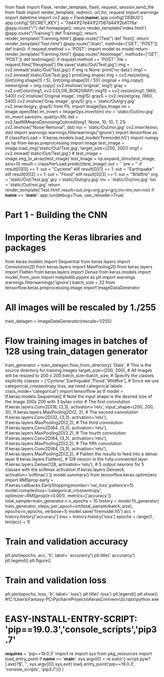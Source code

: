 from flask import Flask, render_template, flash, request, session,send_file
from flask import render_template, redirect, url_for, request
import warnings
import datetime
import cv2
app = Flask(__name__)
app.config['DEBUG']
app.config['SECRET_KEY'] = '7d441f27d441f27567d441f2b6176a'
@app.route("/")
def homepage():
    return render_template('index.html')
@app.route("/Training")
def Training():
    return render_template('Tranning.html')
@app.route("/Test")
def Test():
    return render_template('Test.html')
@app.route("/train", methods=['GET', 'POST'])
def train():
    if request.method == 'POST':
        import model as model
        return render_template('Tranning.html')
@app.route("/testimage", methods=['GET', 'POST'])
def testimage():
    if request.method == 'POST':
        file = request.files['fileupload']
        file.save('static/Out/Test.jpg')
        img = cv2.imread('static/Out/Test.jpg')
        if img is None:
            print('no data')
        img1 = cv2.imread('static/Out/Test.jpg')
        print(img.shape)
        img = cv2.resize(img, ((int)(img.shape[1] / 5), (int)(img.shape[0] / 5)))
        original = img.copy()
        neworiginal = img.copy()
        cv2.imshow('original', img1)
        gray = cv2.cvtColor(img1, cv2.COLOR_BGR2GRAY)
        img1S = cv2.resize(img1, (960, 540))
        cv2.imshow('Original image', img1S)
        grayS = cv2.resize(gray, (960, 540))
        cv2.imshow('Gray image', grayS)
        gry = 'static/Out/gry.jpg'
        cv2.imwrite(gry, grayS)
        from PIL import  ImageOps,Image
        im = Image.open(file)
        im_invert = ImageOps.invert(im)
        inv = 'static/Out/inv.jpg'
        im_invert.save(inv, quality=95)
        dst = cv2.fastNlMeansDenoisingColored(img1, None, 10, 10, 7, 21)
        cv2.imshow("Nosie Removal", dst)
        noi = 'static/Out/noi.jpg'
        cv2.imwrite(noi, dst)
        import warnings
        warnings.filterwarnings('ignore')
        import tensorflow as tf
        classifierLoad = tf.keras.models.load_model('firemodel.h5')
        import numpy as np
        from keras.preprocessing import image
        test_image = image.load_img('static/Out/Test.jpg', target_size=(200, 200))
        img1 = cv2.imread('static/Out/Test.jpg')
        # test_image = image.img_to_array(test_image)
        test_image = np.expand_dims(test_image, axis=0)
        result = classifierLoad.predict(test_image)
        out = ''
        pre = ''
        if result[0][0] == 1:
            out = "Cyclone"
        elif result[0][1] == 1:
            out = "Earthquake"
        elif result[0][2] == 1:
            out = "Flood"
        elif result[0][3] == 1:
            out = "Wildfire"
        org = 'static/Out/Test.jpg'
        gry ='static/Out/gry.jpg'
        inv = 'static/Out/inv.jpg'
        noi = 'static/Out/noi.jpg'
        return render_template('Test.html',result=out,org=org,gry=gry,inv=inv,noi=noi)
if __name__ == '__main__':
    app.run(debug=True, use_reloader=True)
# Part 1 - Building the CNN
# Importing the Keras libraries and packages
from keras.models import Sequential
from keras.layers import Convolution2D
from keras.layers import MaxPooling2D
from keras.layers import Flatten
from keras.layers import Dense
from keras.models import model_from_json
import matplotlib.pyplot as plt
import warnings
warnings.filterwarnings('ignore')
batch_size = 32
from tensorflow.keras.preprocessing.image import ImageDataGenerator
# All images will be rescaled by 1./255
train_datagen = ImageDataGenerator(rescale=1/255)
# Flow training images in batches of 128 using train_datagen generator
train_generator = train_datagen.flow_from_directory(
        'Data',  # This is the source directory for training images
        target_size=(200, 200),  # All images will be resized to 200 x 200
        batch_size=batch_size,
        # Specify the classes explicitly
        classes = ['Cyclone','Earthquake','Flood','Wildfire'],
        # Since we use categorical_crossentropy loss, we need categorical labels
        class_mode='categorical')
import tensorflow as tf
model = tf.keras.models.Sequential([
    # Note the input shape is the desired size of the image 200x 200 with 3 bytes color
    # The first convolution
    tf.keras.layers.Conv2D(16, (3,3), activation='relu', input_shape=(200, 200, 3)),
    tf.keras.layers.MaxPooling2D(2, 2),
    # The second convolution
    tf.keras.layers.Conv2D(32, (3,3), activation='relu'),
    tf.keras.layers.MaxPooling2D(2,2),
    # The third convolution
    tf.keras.layers.Conv2D(64, (3,3), activation='relu'),
    tf.keras.layers.MaxPooling2D(2,2),
    # The fourth convolution
    tf.keras.layers.Conv2D(64, (3,3), activation='relu'),
    tf.keras.layers.MaxPooling2D(2,2),
    # The fifth convolution
    tf.keras.layers.Conv2D(64, (3,3), activation='relu'),
    tf.keras.layers.MaxPooling2D(2,2),
    # Flatten the results to feed into a dense layer
    tf.keras.layers.Flatten(),
    # 128 neuron in the fully-connected layer
    tf.keras.layers.Dense(128, activation='relu'),
    # 5 output neurons for 5 classes with the softmax activation
    tf.keras.layers.Dense(4, activation='softmax')
])
model.summary()
from tensorflow.keras.optimizers import RMSprop
early = tf.keras.callbacks.EarlyStopping(monitor='val_loss',patience=5)
model.compile(loss='categorical_crossentropy',
              optimizer=RMSprop(lr=0.001),
              metrics=['accuracy'])
total_sample=train_generator.n
n_epochs = 10
history = model.fit_generator(
        train_generator,
        steps_per_epoch=int(total_sample/batch_size),
        epochs=n_epochs,
        verbose=1)
model.save('firemodel.h5')
acc = history.history['accuracy']
loss = history.history['loss']
epochs = range(1, len(acc) + 1)
# Train and validation accuracy
plt.plot(epochs, acc, 'b', label=' accurarcy')
plt.title('  accurarcy')
plt.legend()
plt.figure()
# Train and validation loss
plt.plot(epochs, loss, 'b', label=' loss')
plt.title('  loss')
plt.legend()
plt.show()
#!C:\Users\Fantasy-PC\PycharmProjects\KerasCnn\venv\Scripts\python.exe
# EASY-INSTALL-ENTRY-SCRIPT: 'pip==19.0.3','console_scripts','pip3.7'
__requires__ = 'pip==19.0.3'
import re
import sys
from pkg_resources import load_entry_point
if __name__ == '__main__':
    sys.argv[0] = re.sub(r'(-script\.pyw?|\.exe)?$', '', sys.argv[0])
    sys.exit(
        load_entry_point('pip==19.0.3', 'console_scripts', 'pip3.7')()
    )


